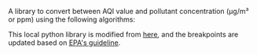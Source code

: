 A library to convert between AQI value and pollutant concentration (µg/m³ or ppm) using the following algorithms:

This local python library is modified from [here](https://github.com/hrbonz/python-aqi), and the breakpoints are updated based on [EPA's guideline](https://nepis.epa.gov/Exe/ZyPDF.cgi/P1006KOQ.PDF?Dockey=P1006KOQ.PDF).
